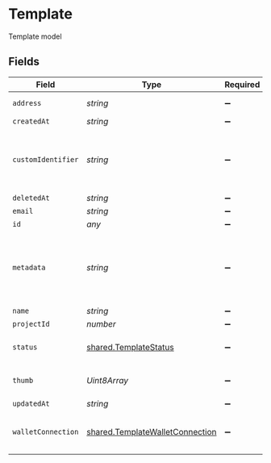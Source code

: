 # Template

Template model


## Fields

| Field                                                                                     | Type                                                                                      | Required                                                                                  | Description                                                                               | Example                                                                                   |
| ----------------------------------------------------------------------------------------- | ----------------------------------------------------------------------------------------- | ----------------------------------------------------------------------------------------- | ----------------------------------------------------------------------------------------- | ----------------------------------------------------------------------------------------- |
| `address`                                                                                 | *string*                                                                                  | :heavy_minus_sign:                                                                        | Blockchain Address                                                                        | 0xb30401952A0648849816Bc99Af08F2369A5bB98C                                                |
| `createdAt`                                                                               | *string*                                                                                  | :heavy_minus_sign:                                                                        | Created at                                                                                | 2020-01-27 17:50:45                                                                       |
| `customIdentifier`                                                                        | *string*                                                                                  | :heavy_minus_sign:                                                                        | The Custom Identifier of the Template in the organization                                 | org-user-123                                                                              |
| `deletedAt`                                                                               | *string*                                                                                  | :heavy_minus_sign:                                                                        | Deleted at                                                                                | 2020-01-27 17:50:45                                                                       |
| `email`                                                                                   | *string*                                                                                  | :heavy_minus_sign:                                                                        | Email                                                                                     |                                                                                           |
| `id`                                                                                      | *any*                                                                                     | :heavy_minus_sign:                                                                        | ID                                                                                        | 99bb9ba9-45ec-4f27-a6e2-2e7c11667350                                                      |
| `metadata`                                                                                | *string*                                                                                  | :heavy_minus_sign:                                                                        | The Metadata Properties of the Template in the organization                               | [{"key":"key1","value":"value1"},{"key":"key1","value":"value1"}]                         |
| `name`                                                                                    | *string*                                                                                  | :heavy_minus_sign:                                                                        | Name                                                                                      |                                                                                           |
| `projectId`                                                                               | *number*                                                                                  | :heavy_minus_sign:                                                                        | Project ID                                                                                | 99bb9ba9-45ec-4f27-a6e2-2e7c11667350                                                      |
| `status`                                                                                  | [shared.TemplateStatus](../../../sdk/models/shared/templatestatus.md)                     | :heavy_minus_sign:                                                                        | Status of the Template                                                                    | ACTIVE                                                                                    |
| `thumb`                                                                                   | *Uint8Array*                                                                              | :heavy_minus_sign:                                                                        | Avatar of the Template                                                                    | /tmp/file1                                                                                |
| `updatedAt`                                                                               | *string*                                                                                  | :heavy_minus_sign:                                                                        | Updated at                                                                                | 2020-01-27 17:50:45                                                                       |
| `walletConnection`                                                                        | [shared.TemplateWalletConnection](../../../sdk/models/shared/templatewalletconnection.md) | :heavy_minus_sign:                                                                        | Wallet Connection of the Template                                                         | LEGIT_WALLET                                                                              |